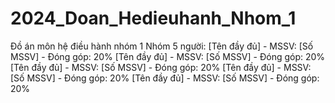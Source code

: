 # 2024_Doan_Hedieuhanh_Nhom_1
Đồ án môn hệ điều hành nhóm 1 
Nhóm 5 người: 
[Tên đầy đủ] - MSSV: [Số MSSV] - Đóng góp: 20%
[Tên đầy đủ] - MSSV: [Số MSSV] - Đóng góp: 20%
[Tên đầy đủ] - MSSV: [Số MSSV] - Đóng góp: 20%
[Tên đầy đủ] - MSSV: [Số MSSV] - Đóng góp: 20%
[Tên đầy đủ] - MSSV: [Số MSSV] - Đóng góp: 20%
